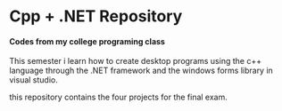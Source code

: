 # Cpp + .NET Repository 

#### Codes from my college programing class

This semester i learn how to create desktop programs using the c++ language through the .NET framework and the windows forms library in visual studio. 

this repository contains the four projects for the final exam.

